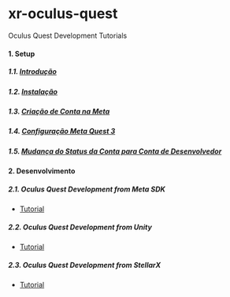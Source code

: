 # xr-oculus-quest
Oculus Quest Development Tutorials

#### 1. Setup
##### 1.1. [Introdução](https://gist.github.com/iec-gpes/)
##### 1.2. [Instalação](https://gist.github.com/iec-gpes/)
##### 1.3. [Criação de Conta na Meta](https://gist.github.com/iec-gpes/)
##### 1.4. [Configuração Meta Quest 3](https://gist.github.com/iec-gpes/)
##### 1.5. [Mudança do Status da Conta para Conta de Desenvolvedor](https://gist.github.com/iec-gpes/)


#### 2. Desenvolvimento

##### 2.1. Oculus Quest Development from Meta SDK
 - [Tutorial](https://gist.github.com/iec-gpes/)
  
##### 2.2. Oculus Quest Development from Unity
 - [Tutorial](https://gist.github.com/iec-gpes/)

##### 2.3. Oculus Quest Development from StellarX
 - [Tutorial](https://gist.github.com/iec-gpes/)
 
  

